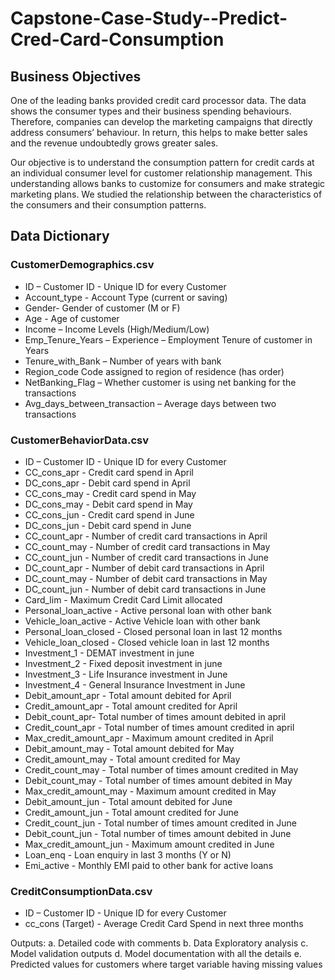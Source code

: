# Capstone-Case-Study--Predict-Cred-Card-Consumption

## Business Objectives

One of the leading banks provided credit card processor data. 
The data shows the consumer types and their business spending 
behaviours. Therefore, companies can develop the marketing campaigns that directly address 
consumers’ behaviour. In return, this helps to make better sales and the revenue undoubtedly grows 
greater sales. 
 
Our objective is to understand the consumption pattern for credit cards at an individual consumer level
for customer relationship management. This understanding allows banks to customize for 
consumers and make strategic marketing plans. We studied the relationship 
between the characteristics of the consumers and their consumption patterns.
 
## Data Dictionary 

### CustomerDemographics.csv 
- ID – Customer ID - Unique ID for every Customer
- Account_type - Account Type (current or saving)
- Gender- Gender of customer (M or F)
- Age - Age of customer
- Income – Income Levels (High/Medium/Low)
- Emp_Tenure_Years – Experience – Employment Tenure of customer in Years
- Tenure_with_Bank – Number of years with bank
- Region_code Code assigned to region of residence (has order)
- NetBanking_Flag – Whether customer is using net banking for the transactions
- Avg_days_between_transaction – Average days between two transactions 
 
### CustomerBehaviorData.csv 
- ID – Customer ID - Unique ID for every Customer
- CC_cons_apr - Credit card spend in April
- DC_cons_apr - Debit card spend in April
- CC_cons_may - Credit card spend in May
- DC_cons_may - Debit card spend in May
- CC_cons_jun - Credit card spend in June
- DC_cons_jun - Debit card spend in June
- CC_count_apr - Number of credit card transactions in April
- CC_count_may - Number of credit card transactions in May
- CC_count_jun - Number of credit card transactions in June
- DC_count_apr - Number of debit card transactions in April
- DC_count_may - Number of debit card transactions in May
- DC_count_jun - Number of debit card transactions in June
- Card_lim - Maximum Credit Card Limit allocated
- Personal_loan_active - Active personal loan with other bank
- Vehicle_loan_active - Active Vehicle loan with other bank
- Personal_loan_closed - Closed personal loan in last 12 months
- Vehicle_loan_closed - Closed vehicle loan in last 12 months
- Investment_1 - DEMAT investment in june
- Investment_2 - Fixed deposit investment in june
- Investment_3 - Life Insurance investment in June
- Investment_4 - General Insurance Investment in June
- Debit_amount_apr - Total amount debited for April
- Credit_amount_apr - Total amount credited for April
- Debit_count_apr-  Total number of times amount debited in april
- Credit_count_apr - Total number of times amount credited in april
- Max_credit_amount_apr - Maximum amount credited in April
- Debit_amount_may - Total amount debited for May
- Credit_amount_may - Total amount credited for May
- Credit_count_may - Total number of times amount credited in May
- Debit_count_may - Total number of times amount debited in May
- Max_credit_amount_may - Maximum amount credited in May
- Debit_amount_jun - Total amount debited for June
- Credit_amount_jun - Total amount credited for June
- Credit_count_jun - Total number of times amount credited in June
- Debit_count_jun - Total number of times amount debited in June
- Max_credit_amount_jun - Maximum amount credited in June
- Loan_enq - Loan enquiry in last 3 months (Y or N)
- Emi_active - Monthly EMI paid to other bank for active loans 

### CreditConsumptionData.csv 
- ID – Customer ID - Unique ID for every Customer
- cc_cons (Target) - Average Credit Card Spend in next three months


Outputs: 
a. Detailed code with comments 
b. Data Exploratory analysis 
c. Model validation outputs 
d. Model documentation with all the details 
e. Predicted values for customers where target variable having missing values 

